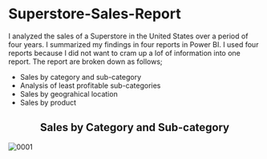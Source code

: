 # Superstore-Sales-Report

I analyzed the sales of a Superstore in the United States over a period of four years. I summarized my findings in four reports in Power BI. I used four  reports because I did not want to cram up a lof of information into one report. The report are broken down as follows;

* Sales by category and sub-category
* Analysis of least profitable sub-categories
* Sales by geograhical location
* Sales by product

<div align="center">
  <h2>Sales by Category and Sub-category</h2>
</div>

![0001](https://user-images.githubusercontent.com/104911707/193447508-2c75bc6f-c730-49ad-b04c-e6fe23958380.png)
